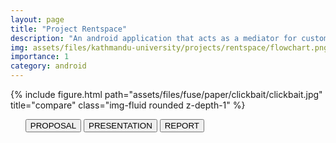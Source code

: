 ```yaml
---
layout: page
title: "Project Rentspace"
description: "An android application that acts as a mediator for customers (Customer to Customer approach) to address the need to rent, lease and sell available spaces like rooms, apartments, lands, hotels, conference halls, etc., online."
img: assets/files/kathmandu-university/projects/rentspace/flowchart.png
importance: 1
category: android
---
```



<div class="row">
    <div class="col-sm mt-3 mt-md-0">
        {% include figure.html path="assets/files/fuse/paper/clickbait/clickbait.jpg" title="compare" class="img-fluid rounded z-depth-1" %}
    </div>
</div>

<div class="col-sm-12 clearfix">
    <ul class="nav nav-pills">
        <a href="/assets/files/kathmandu-university/projects/rentspace/Proposal_Rent_Space.pdf"><button type="button" class="btn btn-outline-primary">PROPOSAL</button></a>
        <a href="/assets/files/kathmandu-university/projects/rentspace/Rent-Space-presentation.pptx"><button type="button" class="btn btn-outline-primary">PRESENTATION</button></a>
        <a href="/assets/files/kathmandu-university/projects/rentspace/report.pdf"><button type="button" class="btn btn-outline-primary">REPORT</button></a>
    </ul>
</div>
